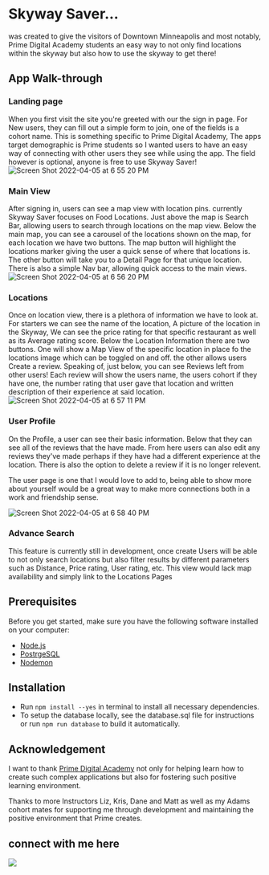 
# Skyway Saver...
was created to give the visitors of Downtown Minneapolis and most notably, Prime Digital Academy students an easy way to not only find locations within the skyway but also how to use the skyway to get there!

## App Walk-through

### Landing page
When you first visit the site you're greeted with our the sign in page. For New users, they can fill out a simple form to join, one of the fields is a cohort name. This is something specific to Prime Digital Academy, The apps target demographic is Prime students so I wanted users to have an easy way of connecting with other users they see while using the app. The field however is optional, anyone is free to use Skyway Saver!
![Screen Shot 2022-04-05 at 6 55 20 PM](https://user-images.githubusercontent.com/80186837/161869673-51ffb9ab-9a13-46b8-8e56-8b2c7a21de48.png)


### Main View
After signing in, users can see a map view with location pins. currently Skyway Saver focuses on Food Locations. Just above the map is Search Bar, allowing users to search through locations on the map view. Below the main map, you can see a carousel of the locations shown on the map, for each location we have two buttons. The map button will highlight the locations marker giving the user a quick sense of where that locations is. The other button will take you to a Detail Page for that unique location. There is also a simple Nav bar, allowing quick access to the main views.
![Screen Shot 2022-04-05 at 6 56 20 PM](https://user-images.githubusercontent.com/80186837/161869777-43916820-a032-417c-a2b4-530dc954d34f.png)


### Locations
Once on location view, there is a plethora of information we have to look at. For starters we can see the name of the location, A picture of the location in the Skyway, We can see the price rating for that specific restaurant as well as its Average rating score. Below the Location Information there are two buttons. One will show a Map View of the specific location in place fo the locations image which can be toggled on and off. the other allows users Create a review. Speaking of, just below, you can see Reviews left from other users! Each review will show the users name, the users cohort if they have one, the number rating that user gave that location and written description of their experience at said location. 
![Screen Shot 2022-04-05 at 6 57 11 PM](https://user-images.githubusercontent.com/80186837/161869848-cea5b8c5-5500-4b05-b7f9-32e3e1eade30.png)

### User Profile 
On the Profile, a user can see their basic information. Below that they can see all of the reviews that the have made. From here users can also edit any reviews they've made perhaps if they have had a different experience at the location. There is also the option to delete a review if it is no longer relevent.

The user page is one that I would love to add to, being able to show more about yourself would be a great way to make more connections both in a work and friendship sense.

![Screen Shot 2022-04-05 at 6 58 40 PM](https://user-images.githubusercontent.com/80186837/161869988-59482ce8-51b8-47eb-99e0-3f8bdd523453.png)



### Advance Search
This feature is currently still in development, once create Users will be able to not only search locations but also filter results by different parameters such as Distance, Price rating, User rating, etc. This view would lack map availability and simply link to the Locations Pages

## Prerequisites

Before you get started, make sure you have the following software installed on your computer:

- [Node.js](https://nodejs.org/en/)
- [PostrgeSQL](https://www.postgresql.org/)
- [Nodemon](https://nodemon.io/)

## Installation

- Run ``npm install --yes`` in terminal to install all necessary dependencies.
- To setup the database locally, see the database.sql file for instructions or run ``npm run database`` to build it automatically.

## Acknowledgement

I want to thank [Prime Digital Academy](www.primeacademy.io) not only for helping learn how to create such complex applications but also for fostering such positive learning environment. 

Thanks to more Instructors Liz, Kris, Dane and Matt as well as my Adams cohort mates for supporting me through development and maintaining the positive environment that Prime creates.

## connect with me here
<a href="https://www.linkedin.com/in/koffi-kittleson-a44518231/"><img src="https://img.shields.io/badge/LinkedIn-0077B5?style=for-the-badge&logo=linkedin&logoColor=white" /></a>
